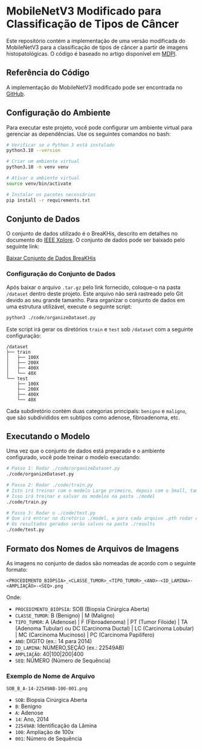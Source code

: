 # MobileNetV3 Modificado para Classificação de Tipos de Câncer

Este repositório contém a implementação de uma versão modificada do MobileNetV3 para a classificação de tipos de câncer a partir de imagens histopatológicas. O código é baseado no artigo disponível em [MDPI](https://www.mdpi.com/2076-3417/14/17/7564).

## Referência do Código

A implementação do MobileNetV3 modificado pode ser encontrada no [GitHub](https://github.com/karryxz/Modified-model/blob/main/modified_mobilenetv3.py).

## Configuração do Ambiente

Para executar este projeto, você pode configurar um ambiente virtual para gerenciar as dependências. Use os seguintes comandos no bash:

```bash
# Verificar se o Python 3 está instalado
python3.10 --version

# Criar um ambiente virtual
python3.10 -m venv venv

# Ativar o ambiente virtual
source venv/bin/activate

# Instalar os pacotes necessários
pip install -r requirements.txt
```

## Conjunto de Dados

O conjunto de dados utilizado é o BreaKHis, descrito em detalhes no documento do [IEEE Xplore](https://ieeexplore.ieee.org/abstract/document/7312934/authors#authors). O conjunto de dados pode ser baixado pelo seguinte link:

[Baixar Conjunto de Dados BreaKHis](http://www.inf.ufpr.br/vri/databases/BreaKHis_v1.tar.gz)

### Configuração do Conjunto de Dados

Após baixar o arquivo `.tar.gz` pelo link fornecido, coloque-o na pasta `/dataset` dentro deste projeto. Este arquivo não será rastreado pelo Git devido ao seu grande tamanho. Para organizar o conjunto de dados em uma estrutura utilizável, execute o seguinte script:

```bash
python3 ./code/organizeDataset.py
```

Este script irá gerar os diretórios `train` e `test` sob `/dataset` com a seguinte configuração:

```
/dataset
├── train
│   ├── 100X
│   ├── 200X
│   ├── 400X
│   └── 40X
└── test
    ├── 100X
    ├── 200X
    ├── 400X
    └── 40X
```

Cada subdiretório contém duas categorias principais: `benigno` e `maligno`, que são subdivididos em subtipos como adenose, fibroadenoma, etc.

## Executando o Modelo

Uma vez que o conjunto de dados está preparado e o ambiente configurado, você pode treinar o modelo executando:

```bash
# Passo 1: Rodar ./code/organizeDataset.py
./code/organizeDataset.py

# Passo 2: Rodar ./code/train.py
# Isto irá treinar com o modelo Large primeiro, depois com o Small, tamanho referente ao modelo MobileNetV3
# Isso irá treinar e salvar os modelos na pasta ./model
./code/train.py

# Passo 3: Rodar o ./code/test.py
# Que irá entrar no diretório ./model, e para cada arquivo .pth rodar os testes
# Os resultados gerados serão salvos na pasta ./results
./code/test.py
```

## Formato dos Nomes de Arquivos de Imagens

As imagens no conjunto de dados são nomeadas de acordo com o seguinte formato:

`<PROCEDIMENTO_BIÓPSIA>_<CLASSE_TUMOR>_<TIPO_TUMOR>_<ANO>-<ID_LAMINA>-<AMPLIAÇÃO>-<SEQ>.png`

Onde:

- `PROCEDIMENTO_BIÓPSIA`: SOB (Biopsia Cirúrgica Aberta)
- `CLASSE_TUMOR`: B (Benigno) | M (Maligno)
- `TIPO_TUMOR`: A (Adenose) | F (Fibroadenoma) | PT (Tumor Filoide) | TA (Adenoma Tubular) ou DC (Carcinoma Ductal) | LC (Carcinoma Lobular) | MC (Carcinoma Mucinoso) | PC (Carcinoma Papilífero)
- `ANO`: DIGITO (ex.: 14 para 2014)
- `ID_LAMINA`: NÚMERO,SEÇÃO (ex.: 22549AB)
- `AMPLIAÇÃO`: 40|100|200|400
- `SEQ`: NÚMERO (Número de Sequência)

### Exemplo de Nome de Arquivo

```
SOB_B_A-14-22549AB-100-001.png
```

- `SOB`: Biopsia Cirúrgica Aberta
- `B`: Benigno
- `A`: Adenose
- `14`: Ano, 2014
- `22549AB`: Identificação da Lâmina
- `100`: Ampliação de 100x
- `001`: Número de Sequência
